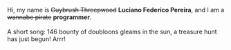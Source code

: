 Hi, my name is ~~Guybrush Threepwood~~ **Luciano Federico Pereira**, and I am a ~~wannabe pirate~~ **programmer**.<br><br>A short song: 146 bounty of doubloons gleams in the sun, a treasure hunt has just begun! Arrr!
